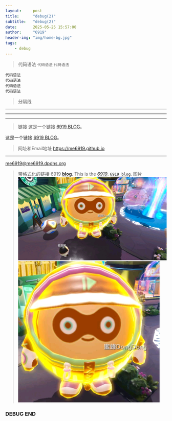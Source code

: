 ```yaml
---
layout:     post
title:      "debug(2)"
subtitle:   "debug(2)"
date:       2025-05-25 15:57:00
author:     "6919"
header-img: "img/home-bg.jpg"
tags:
    - debug
---
```


> 代码语法
`代码语法`
``代码语法``
```
代码语法
代码语法
代码语法
代码语法
```
> 分隔线
***

---

____________________

> 链接
这是一个链接 [6919 BLOG](https://me6919.github.io)。

这是一个链接 [6919 BLOG](https://me6919.github.io "6919 blog")。
> 网址和Email地址
<https://me6919.github.io>
*********************************************
<me6919@me6919.dpdns.org>
> 带格式化的链接
6919 **[blog](https://me6919.github.io)**.
This is the *[6919](https://me6919.github.io)*.
[`6919 blog`](https://me6919.github.io).
> 图片
![这是图片](/img/home-bg.jpg "6919")
[![6919](img/6919.jpg "6919")](https://me6919.github.io)

### DEBUG END
